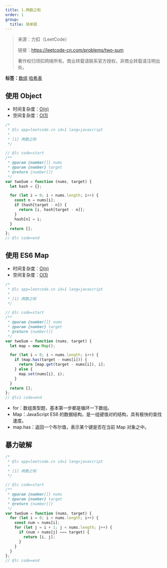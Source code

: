```yaml
---
title: 1.两数之和
order: 1
group:
  title: 简单题
---
```


> 来源：力扣（LeetCode）
>
> 链接：https://leetcode-cn.com/problems/two-sum
>
> 著作权归领扣网络所有。商业转载请联系官方授权，非商业转载请注明出处。

**标签：**<a href="https://leetcode.com/tag/array/"><Badge>数组</Badge></a> <a href="https://leetcode.com/tag/hash-table/"><Badge>哈希表</Badge></a>

## 使用 Object

- 时间复杂度：<a href="http://tny.im/Icdr9"><Badge>O(n)</Badge></a>
- 空间复杂度：<a href="http://tny.im/J1pni"><Badge>O(1)</Badge></a>

```js
/*
 * @lc app=leetcode.cn id=1 lang=javascript
 *
 * [1] 两数之和
 */

// @lc code=start
/**
 * @param {number[]} nums
 * @param {number} target
 * @return {number[]}
 */
var twoSum = function (nums, target) {
  let hash = {};

  for (let i = 0; i < nums.length; i++) {
    const n = nums[i];
    if (hash[target - n]) {
      return [i, hash[target - n]];
    }
    hash[n] = i;
  }
  return [];
};
// @lc code=end
```

## 使用 ES6 Map

- 时间复杂度：<a href="http://tny.im/Icdr9"><Badge>O(n)</Badge></a>
- 空间复杂度：<a href="http://tny.im/J1pni"><Badge>O(1)</Badge></a>

```js
/*
 * @lc app=leetcode.cn id=1 lang=javascript
 *
 * [1] 两数之和
 */

// @lc code=start
/**
 * @param {number[]} nums
 * @param {number} target
 * @return {number[]}
 */
var twoSum = function (nums, target) {
  let map = new Map();

  for (let i = 0; i < nums.length; i++) {
    if (map.has(target - nums[i])) {
      return [map.get(target - nums[i]), i];
    } else {
      map.set(nums[i], i);
    }
  }
  return [];
};
// @lc1 code=end
```

- for：数组类型题，基本第一步都是循环一下数组。
- Map：JavaScript ES6 的数据结构，是一组键值对的结构，具有极快的查找速度。
- map.has：返回一个布尔值，表示某个键是否在当前 Map 对象之中。

## 暴力破解

```js
/*
 * @lc app=leetcode.cn id=1 lang=javascript
 *
 * [1] 两数之和
 */

// @lc code=start
/**
 * @param {number[]} nums
 * @param {number} target
 * @return {number[]}
 */
var twoSum = function (nums, target) {
  for (let i = 0; i < nums.length; i++) {
    const num = nums[i];
    for (let j = i + 1; j < nums.length; j++) {
      if (num + nums[j] === target) {
        return [i, j];
      }
    }
  }
};
// @lc code=end
```
